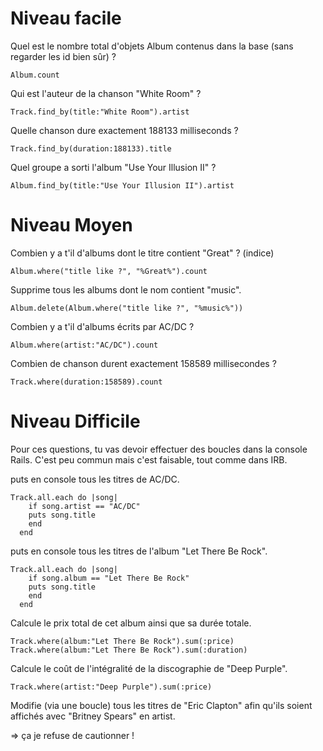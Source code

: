 # Niveau facile

Quel est le nombre total d'objets Album contenus dans la base (sans regarder les id bien sûr) ?

`Album.count`

Qui est l'auteur de la chanson "White Room" ?

`Track.find_by(title:"White Room").artist`

Quelle chanson dure exactement 188133 milliseconds ?

`Track.find_by(duration:188133).title`

Quel groupe a sorti l'album "Use Your Illusion II" ?

`Album.find_by(title:"Use Your Illusion II").artist`


# Niveau Moyen

Combien y a t'il d'albums dont le titre contient "Great" ? (indice)

`Album.where("title like ?", "%Great%").count`

Supprime tous les albums dont le nom contient "music".

`Album.delete(Album.where("title like ?", "%music%"))`

Combien y a t'il d'albums écrits par AC/DC ?

`Album.where(artist:"AC/DC").count`

Combien de chanson durent exactement 158589 millisecondes ?

`Track.where(duration:158589).count`


# Niveau Difficile

Pour ces questions, tu vas devoir effectuer des boucles dans la console Rails. C'est peu commun mais c'est faisable, tout comme dans IRB.

puts en console tous les titres de AC/DC.

```
Track.all.each do |song|
    if song.artist == "AC/DC"
    puts song.title
    end
  end
```

puts en console tous les titres de l'album "Let There Be Rock".

```
Track.all.each do |song|
    if song.album == "Let There Be Rock"
    puts song.title
    end
  end
```

Calcule le prix total de cet album ainsi que sa durée totale.

`Track.where(album:"Let There Be Rock").sum(:price)`
`Track.where(album:"Let There Be Rock").sum(:duration)`

Calcule le coût de l'intégralité de la discographie de "Deep Purple".

`Track.where(artist:"Deep Purple").sum(:price)`

Modifie (via une boucle) tous les titres de "Eric Clapton" afin qu'ils soient affichés avec "Britney Spears" en artist.
 
 => ça je refuse de cautionner !


